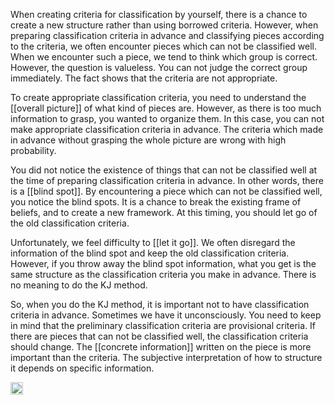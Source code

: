 
When creating criteria for classification by yourself, there is a chance to create a new structure rather than using borrowed criteria. However, when preparing classification criteria in advance and classifying pieces according to the criteria, we often encounter pieces which can not be classified well. When we encounter such a piece, we tend to think which group is correct. However, the question is valueless. You can not judge the correct group immediately. The fact shows that the criteria are not appropriate.

To create appropriate classification criteria, you need to understand the [[overall picture]] of what kind of pieces are. However, as there is too much information to grasp, you wanted to organize them. In this case, you can not make appropriate classification criteria in advance. The criteria which made in advance without grasping the whole picture are wrong with high probability.

You did not notice the existence of things that can not be classified well at the time of preparing classification criteria in advance. In other words, there is a [[blind spot]]. By encountering a piece which can not be classified well, you notice the blind spots. It is a chance to break the existing frame of beliefs, and to create a new framework. At this timing, you should let go of the old classification criteria.

Unfortunately, we feel difficulty to [[let it go]]. We often disregard the information of the blind spot and keep the old classification criteria. However, if you throw away the blind spot information, what you get is the same structure as the classification criteria you make in advance. There is no meaning to do the KJ method.

So, when you do the KJ method, it is important not to have classification criteria in advance. Sometimes we have it unconsciously. You need to keep in mind that the preliminary classification criteria are provisional criteria. If there are pieces that can not be classified well, the classification criteria should change. The [[concrete information]] written on the piece is more important than the criteria. The subjective interpretation of how to structure it depends on specific information.

<img src='https://scrapbox.io/api/pages/nishio/en/icon' alt='en.icon' height="19.5"/>